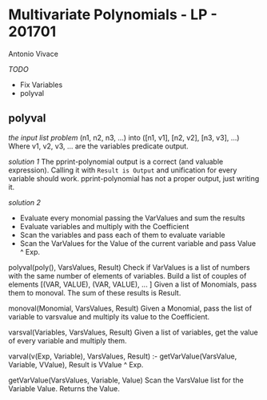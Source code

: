 # Multivariate Polynomials - LP - 201701
Antonio Vivace

*TODO*
  - Fix Variables
  - polyval


## polyval

*the input list problem*
  (n1, n2, n3, ...)
    into
  ([n1, v1], [n2, v2], [n3, v3], ...)
    Where v1, v2, v3, ... are the variables predicate output.

*solution 1*
  The pprint-polynomial output is a correct (and valuable expression).
  Calling it with `Result is Output` and unification for every variable should
  work.
  pprint-polynomial has not a proper output, just writing it.
  
  

*solution 2*

  - Evaluate every monomial passing the VarValues and sum the results
  - Evaluate variables and multiply with the Coefficient
  - Scan the variables and pass each of them to evaluate variable
  - Scan the VarValues for the Value of the current variable and pass
      Value ^ Exp.  

polyval(poly(), VarsValues, Result)
  Check if VarValues is a list of numbers with the same number of elements of
  variables.
  Build a list of couples of elements [(VAR, VALUE), (VAR, VALUE), ... ]
  Given a list of Monomials, pass them to monoval.
  The sum of these results is Result.
  
monoval(Monomial, VarsValues, Result)
  Given a Monomial, pass the list of variable to varsvalue and multiply
  its value to the Coefficient.

varsval(Variables, VarsValues, Result)
  Given a list of variables, get the value of every variable 
  and multiply them.

varval(v(Exp, Variable), VarsValues, Result) :-
  getVarValue(VarsValue, Variable, VValue),
  Result is VValue ^ Exp.

getVarValue(VarsValues, Variable, Value)
  Scan the VarsValue list for the Variable Value.
  Returns the Value.
